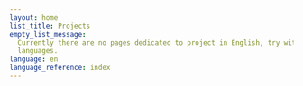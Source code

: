 ```yaml
---
layout: home
list_title: Projects
empty_list_message:
  Currently there are no pages dedicated to project in English, try with other
  languages.
language: en
language_reference: index
---
```

